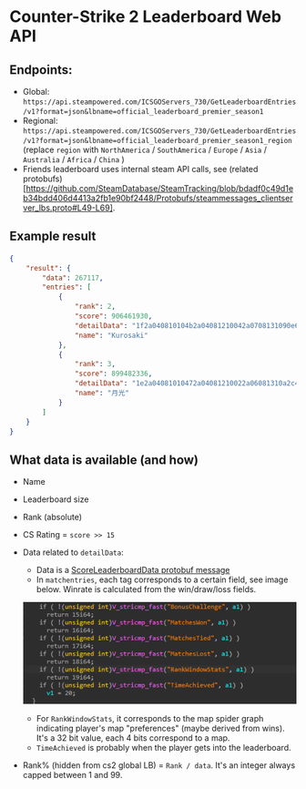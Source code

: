 # Counter-Strike 2 Leaderboard Web API

## Endpoints:
- Global: ``https://api.steampowered.com/ICSGOServers_730/GetLeaderboardEntries/v1?format=json&lbname=official_leaderboard_premier_season1``
- Regional: ``https://api.steampowered.com/ICSGOServers_730/GetLeaderboardEntries/v1?format=json&lbname=official_leaderboard_premier_season1_region`` (replace ``region`` with ``NorthAmerica`` / ``SouthAmerica`` / ``Europe`` / ``Asia`` / ``Australia`` / ``Africa`` / ``China`` )
- Friends leaderboard uses internal steam API calls, see (related protobufs)[https://github.com/SteamDatabase/SteamTracking/blob/bdadf0c49d1eb34bdd406d4413a2fb1e90bf2448/Protobufs/steammessages_clientserver_lbs.proto#L49-L69].
## Example result

```json
{
	"result": {
		"data": 267117,
		"entries": [
			{
				"rank": 2,
				"score": 906461930,
				"detailData": "1f2a040810104b2a04081210042a0708131090e6c4082a08081410d4bcdda706",
				"name": "Kurosaki"
			},
			{
				"rank": 3,
				"score": 899482336,
				"detailData": "1e2a04081010472a04081210022a06081310a2c4082a08081410e0fddaa70600",
				"name": "月光"
			}
		]
	}
}
```

## What data is available (and how)
- Name
- Leaderboard size
- Rank (absolute)

- CS Rating = ``score >> 15``
- Data related to ``detailData``:
  - Data is a [ScoreLeaderboardData protobuf message](https://github.com/SteamDatabase/Protobufs/blob/a5ca80c0b692dbc379cdb0a25bb7aac05d71180d/csgo/cstrike15_gcmessages.proto#L302-L318)
  - In ``matchentries``, each tag corresponds to a certain field, see image below. Winrate is calculated from the win/draw/loss fields.
  
  ![](enum.png)
  - For ``RankWindowStats``, it corresponds to the map spider graph indicating player's map "preferences" (maybe derived from wins). It's a 32 bit value, each 4 bits correspond to a map.
  - ``TimeAchieved`` is probably when the player gets into the leaderboard.
- Rank% (hidden from cs2 global LB) = `Rank / data`. It's an integer always capped between 1 and 99.
